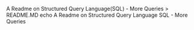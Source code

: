 A Readme on Structured Query Language(SQL) - More Queries > README.MD
echo A Readme on Structured Query Language SQL - More Queries
